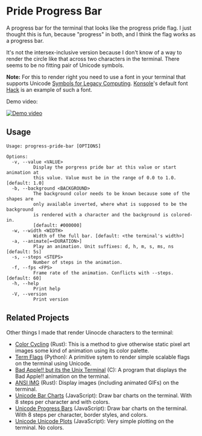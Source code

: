 Pride Progress Bar
==================

A progress bar for the terminal that looks like the progress pride flag. I just
thought this is fun, because "progress" in both, and I think the flag works as a
progress bar.

It's not the intersex-inclusive version because I don't know of a way to render
the circle like that across two characters in the terminal. There seems to be no
fitting pair of Unicode symbols.

**Note:** For this to render right you need to use a font in your terminal that
supports Unicode [Symbols for Legacy Computing](https://en.wikipedia.org/wiki/Symbols_for_Legacy_Computing).
[Konsole](https://konsole.kde.org/)'s default font
[Hack](https://github.com/source-foundry/Hack) is an example of such a font.

Demo video:

[![Demo video](https://i3.ytimg.com/vi/kK4r7wW1X4c/hqdefault.jpg)](https://www.youtube.com/watch?v=kK4r7wW1X4c)

Usage
-----

```
Usage: progress-pride-bar [OPTIONS]

Options:
  -v, --value <VALUE>
          Display the porgress pride bar at this value or start animation at
          this value. Value must be in the range of 0.0 to 1.0. [default: 1.0]
  -b, --background <BACKGROUND>
          The background color needs to be known because some of the shapes are
          only available inverted, where what is supposed to be the background
          is rendered with a character and the background is colored-in.
          [default: #000000]
  -w, --width <WIDTH>
          Width of the full bar. [default: <the terminal's width>]
  -a, --animate[=<DURATION>]
          Play an animation. Unit suffixes: d, h, m, s, ms, ns [default: 5s]
  -s, --steps <STEPS>
          Number of steps in the animation.
  -f, --fps <FPS>
          Frame rate of the animation. Conflicts with --steps. [default: 60]
  -h, --help
          Print help
  -V, --version
          Print version
```

Related Projects
----------------

Other things I made that render Uinocde characters to the terminal:

- [Color Cycling](https://github.com/panzi/rust-color-cycle) (Rust): This is a
  method to give otherwise static pixel art images some kind of animation using
  its color palette.
- [Term Flags](https://github.com/panzi/python-term-flags) (Python): A primitive
  sytem to render simple scalable flags on the terminal using Unicode.
- [Bad Apple!! but its the Unix Terminal](https://github.com/panzi/rust-color-cycle)
  (C): A program that displays the Bad Apple!! animation on the terminal.
- [ANSI IMG](https://github.com/panzi/ansi-img) (Rust): Display images (including
  animated GIFs) on the terminal.
- [Unicode Bar Charts](https://github.com/panzi/js-unicode-bar-chart)
  (JavaScript): Draw bar charts on the terminal. With 8 steps per character and
  with colors.
- [Unicode Progress Bars](https://github.com/panzi/js-unicode-progress-bar)
  (JavaScript): Draw bar charts on the terminal. With 8 steps per character,
  border styles, and colors.
- [Unicode Unicode Plots](https://github.com/panzi/js-unicode-plot) (JavaScript):
  Very simple plotting on the terminal. No colors.
